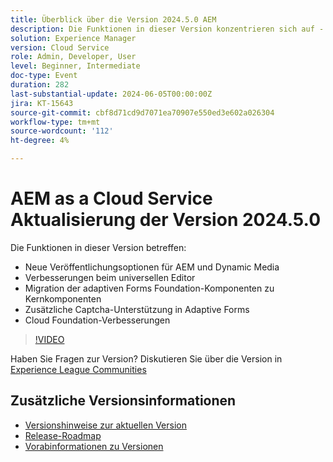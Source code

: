 ```yaml
---
title: Überblick über die Version 2024.5.0 AEM
description: Die Funktionen in dieser Version konzentrieren sich auf - Neue Veröffentlichungsoptionen für AEM und Dynamic Media Universal Editor Erweiterungen Migration der adaptiven Forms Foundation-Komponenten zu Kernkomponenten Zusätzliche Captcha-Unterstützung in den Verbesserungen der adaptiven Forms Cloud Foundation
solution: Experience Manager
version: Cloud Service
role: Admin, Developer, User
level: Beginner, Intermediate
doc-type: Event
duration: 282
last-substantial-update: 2024-06-05T00:00:00Z
jira: KT-15643
source-git-commit: cbf8d71cd9d7071ea70907e550ed3e602a026304
workflow-type: tm+mt
source-wordcount: '112'
ht-degree: 4%

---
```



# AEM as a Cloud Service Aktualisierung der Version 2024.5.0

Die Funktionen in dieser Version betreffen:

* Neue Veröffentlichungsoptionen für AEM und Dynamic Media
* Verbesserungen beim universellen Editor
* Migration der adaptiven Forms Foundation-Komponenten zu Kernkomponenten
* Zusätzliche Captcha-Unterstützung in Adaptive Forms
* Cloud Foundation-Verbesserungen

>[!VIDEO](https://video.tv.adobe.com/v/3429503/?learn=on)

Haben Sie Fragen zur Version?  Diskutieren Sie über die Version in [Experience League Communities](https://adobe.ly/44Ofo8H)

## Zusätzliche Versionsinformationen

* [Versionshinweise zur aktuellen Version](https://experienceleague.adobe.com/docs/experience-manager-cloud-service/content/release-notes/home.html?lang=de)
* [Release-Roadmap](https://experienceleague.adobe.com/docs/experience-manager-release-information/aem-release-updates/update-releases-roadmap.html?lang=de)
* [Vorabinformationen zu Versionen](https://experienceleague.adobe.com/docs/experience-manager-cloud-service/content/release-notes/prerelease.html)
